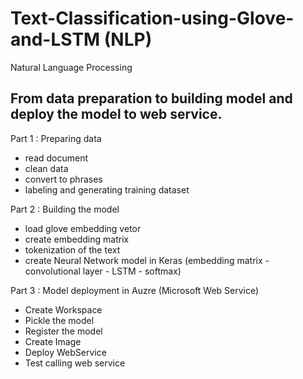 # Text-Classification-using-Glove-and-LSTM (NLP)
Natural Language Processing
## From data preparation to building model and deploy the model to web service.

Part 1 : Preparing data
 - read document
 - clean data
 - convert to phrases
 - labeling and generating training dataset
 
Part 2 : Building the model
 - load glove embedding vetor
 - create embedding matrix
 - tokenization of the text
 - create Neural Network model in Keras 
   (embedding matrix - convolutional layer - LSTM - softmax)

Part 3 : Model deployment in Auzre (Microsoft Web Service)
 - Create Workspace
 - Pickle the model
 - Register the model
 - Create Image
 - Deploy WebService
 - Test calling web service

